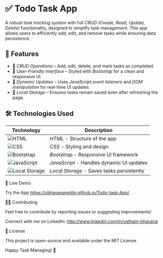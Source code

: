 # ✅ Todo Task App  

A *robust task tracking system* with full *CRUD (Create, Read, Update, Delete)* functionality, designed to simplify task management. This app allows users to efficiently add, edit, and remove tasks while ensuring data persistence.

## 🚀 Features  
- 📌 *CRUD Operations* – Add, edit, delete, and mark tasks as completed.  
- 🎨 *User-Friendly Interface* – Styled with *Bootstrap* for a clean and responsive UI.  
- 🔄 *Dynamic Updates* – Uses *JavaScript event listeners* and *DOM manipulation* for real-time UI updates.  
- 💾 *Local Storage* – Ensures tasks remain saved even after refreshing the page.  

## 🛠 Technologies Used  

| Technology | Description |
|------------|------------|
| ![HTML](https://img.shields.io/badge/-HTML5-orange?logo=html5&logoColor=white&style=flat) | *HTML* - Structure of the app |
| ![CSS](https://img.shields.io/badge/-CSS3-blue?logo=css3&logoColor=white&style=flat) | *CSS* - Styling and design |
| ![Bootstrap](https://img.shields.io/badge/-Bootstrap-purple?logo=bootstrap&logoColor=white&style=flat) | *Bootstrap* - Responsive UI framework |
| ![JavaScript](https://img.shields.io/badge/-JavaScript-yellow?logo=javascript&logoColor=white&style=flat) | *JavaScript* - Handles dynamic UI updates |
| ![Local Storage](https://img.shields.io/badge/-Local%20Storage-green?logo=database&logoColor=white&style=flat) | *Local Storage* - Saves tasks persistently |


🔗 Live Demo

Try the App   https://ybhavanareddy.github.io/Todo-task-App/


👨‍💻 Contributing

Feel free to contribute by reporting issues or suggesting improvements!

Connect with me on LinkedIn: http://www.linkedin.com/in/yatham-bhavana

📜 License

This project is open-source and available under the MIT License.


Happy Task Managing! 🎯
